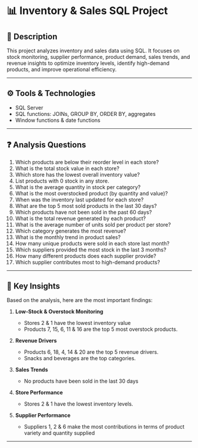 # 📊 Inventory & Sales SQL Project

## 📌 Description
This project analyzes inventory and sales data using SQL. It focuses on stock monitoring, supplier performance, product demand, sales trends, and revenue insights to optimize inventory levels, identify high-demand products, and improve operational efficiency.

---

## ⚙️ Tools & Technologies
- SQL Server  
- SQL functions: JOINs, GROUP BY, ORDER BY, aggregates  
- Window functions & date functions  

---

## ❓ Analysis Questions
1. Which products are below their reorder level in each store?  
2. What is the total stock value in each store?  
3. Which store has the lowest overall inventory value?  
4. List products with 0 stock in any store.  
5. What is the average quantity in stock per category?  
6. What is the most overstocked product (by quantity and value)?  
7. When was the inventory last updated for each store?  
8. What are the top 5 most sold products in the last 30 days?  
9. Which products have not been sold in the past 60 days?  
10. What is the total revenue generated by each product?  
11. What is the average number of units sold per product per store?  
12. Which category generates the most revenue?  
13. What is the monthly trend in product sales?  
14. How many unique products were sold in each store last month?  
15. Which suppliers provided the most stock in the last 3 months?  
16. How many different products does each supplier provide?  
17. Which supplier contributes most to high-demand products?  

---
## 🔑 Key Insights

Based on the analysis, here are the most important findings:

1. **Low-Stock & Overstock Monitoring**  
   - Stores 2 & 1 have the lowest inventory value 
   - Products 7, 15, 6, 11 & 16 are the top 5 most overstock products.

2. **Revenue Drivers**  
   - Products 6, 18, 4, 14 & 20 are the top 5 revenue drivers. 
   - Snacks and beverages are the top categories.  

3. **Sales Trends**  
   - No products have been sold in the last 30 days 

4. **Store Performance**    
   - Stores 2 & 1 have the lowest inventory levels.  

5. **Supplier Performance**  
   - Suppliers 1, 2 & 6 make the most contributions in terms of product variety and quantity supplied  

---



